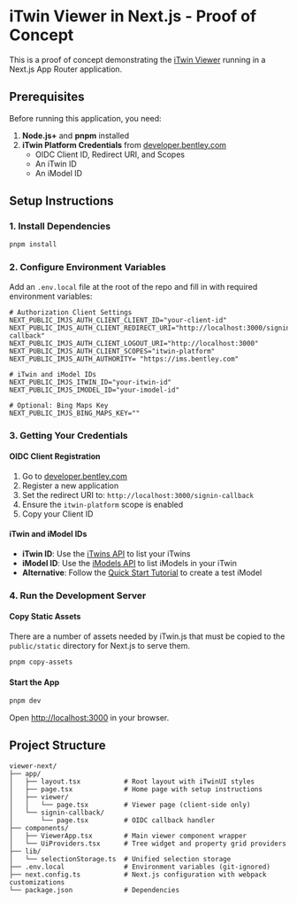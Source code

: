 # iTwin Viewer in Next.js - Proof of Concept

This is a proof of concept demonstrating the [iTwin Viewer](https://github.com/iTwin/viewer) running in a Next.js App Router application.

## Prerequisites

Before running this application, you need:

1. **Node.js+** and **pnpm** installed
2. **iTwin Platform Credentials** from [developer.bentley.com](https://developer.bentley.com/)
   - OIDC Client ID, Redirect URI, and Scopes
   - An iTwin ID 
   - An iModel ID

## Setup Instructions

### 1. Install Dependencies

```bash
pnpm install
```

### 2. Configure Environment Variables

Add an `.env.local` file at the root of the repo and fill in with required environment variables:

```env
# Authorization Client Settings
NEXT_PUBLIC_IMJS_AUTH_CLIENT_CLIENT_ID="your-client-id"
NEXT_PUBLIC_IMJS_AUTH_CLIENT_REDIRECT_URI="http://localhost:3000/signin-callback"
NEXT_PUBLIC_IMJS_AUTH_CLIENT_LOGOUT_URI="http://localhost:3000"
NEXT_PUBLIC_IMJS_AUTH_CLIENT_SCOPES="itwin-platform"
NEXT_PUBLIC_IMJS_AUTH_AUTHORITY= "https://ims.bentley.com"

# iTwin and iModel IDs
NEXT_PUBLIC_IMJS_ITWIN_ID="your-itwin-id"
NEXT_PUBLIC_IMJS_IMODEL_ID="your-imodel-id"

# Optional: Bing Maps Key 
NEXT_PUBLIC_IMJS_BING_MAPS_KEY=""
```

### 3. Getting Your Credentials

#### OIDC Client Registration

1. Go to [developer.bentley.com](https://developer.bentley.com/)
2. Register a new application
3. Set the redirect URI to: `http://localhost:3000/signin-callback`
4. Ensure the `itwin-platform` scope is enabled
5. Copy your Client ID

#### iTwin and iModel IDs

- **iTwin ID**: Use the [iTwins API](https://developer.bentley.com/apis/itwins/operations/get-itwin/) to list your iTwins
- **iModel ID**: Use the [iModels API](https://developer.bentley.com/apis/imodels-v2/operations/get-imodel-details/) to list iModels in your iTwin
- **Alternative**: Follow the [Quick Start Tutorial](https://developer.bentley.com/tutorials/web-application-quick-start/) to create a test iModel

### 4. Run the Development Server

#### Copy Static Assets

There are a number of assets needed by iTwin.js that must be copied to the `public/static` directory for Next.js to serve them.

```bash
pnpm copy-assets
```

#### Start the App

```bash
pnpm dev
```

Open [http://localhost:3000](http://localhost:3000) in your browser.

## Project Structure

```
viewer-next/
├── app/
│   ├── layout.tsx           # Root layout with iTwinUI styles
│   ├── page.tsx             # Home page with setup instructions
│   ├── viewer/
│   │   └── page.tsx         # Viewer page (client-side only)
│   └── signin-callback/
│       └── page.tsx         # OIDC callback handler
├── components/
│   ├── ViewerApp.tsx        # Main viewer component wrapper
│   └── UiProviders.tsx      # Tree widget and property grid providers
├── lib/
│   └── selectionStorage.ts  # Unified selection storage
├── .env.local               # Environment variables (git-ignored)
├── next.config.ts           # Next.js configuration with webpack customizations
└── package.json             # Dependencies
```

